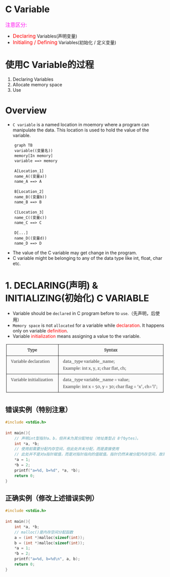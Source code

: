 <!--
 * @Descripttion: 
 * @version: 
 * @Author: sch
 * @Date: 2021-07-23 16:58:02
 * @LastEditors: sch
 * @LastEditTime: 2021-07-23 20:41:59
-->
# C Variable
<font color="#ff0ff" size="3">注意区分:</font>
- <font color="red" size="3">Declaring</font> Variables(声明变量)
- <font color="red" size="3">Initialing / Defining</font>  Variables(初始化 / 定义变量)

# 使用C Variable的过程
1. Declaring Variables
2. Allocate memory space
3. Use

# Overview
- `C variable` is a named location in moemory where a program can manipulate the data. This location is used to hold the value of the variable.
```mermaid
    graph TB
    variable((变量名))
    memory[In memory]
    variable ==> memory
    
    A[Location_1]
    name_A((变量a))
    name_A ==> A
    
    B[Location_2]
    name_B((变量b))
    name_B ==> B
    
    C[Location_3]
    name_C((变量c))
    name_C ==> C

    D[...]
    name_D((变量d))
    name_D ==> D
```
- The value of the C variable may get change in the program.
- C variable might be belonging to any of the data type like int, float, char etc.


# 1. DECLARING(声明) & INITIALIZING(初始化) C VARIABLE
- Variable should be `declared` in C program before to `use`.（先声明，后使用）
- `Memory space` is not `allocated` for a variable while <font color="red">declaration</font>. It happens only on variable <font color="red">definition</font>.
- Variable <font color="red">initialization</font> means assigning a value to the variable.

![图1](./pic/1.png)

## 错误实例（特别注意）
```c++
#include <stdio.h>

int main(){
    // 声明int型指针a、b，但并未为其分配地址（地址类型占 8个bytes）。
    int *a, *b;
    // 使用前需要分配内存空间，但此处并未分配，而是直接使用
    // 此处并不是对a指针赋值，而是对指针指向的值赋值。指针仍然未被分配内存空间，故而报错。
    *a = 1;
    *b = 2;
    printf("a=%d, b=%d", *a, *b);
    return 0;
}
```
## 正确实例（修改上述错误实例）
```c++
#include <stdio.h>

int main(){
    int *a, *b;
    // malloc()是内存空间分配函数
    a = (int *)malloc(sizeof(int));
    b = (int *)malloc(sizeof(int));
    *a = 1;
    *b = 2;
    printf("a=%d, b=%d\n", a, b);
    return 0;
}
```